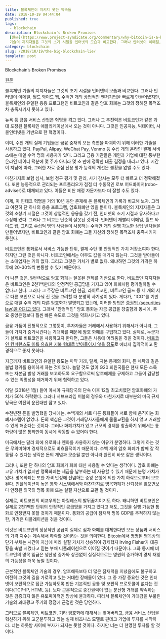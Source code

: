 ```yaml
---
title: 블록체인이 지키지 못한 약속들
date: 2018-10-19 04:44:04
published: true
tags:
  - blockchain
description: Blockchain’s Broken Promises
  [원문](https://www.project-syndicate.org/commentary/why-bitcoin-is-a-bubble-by-nouriel-roubini-2018-01)  블록체인
  기술의 지지자들은 그것의 초기 시절을 인터넷의 모습과 비교한다. 그러나 인터넷이 이메일, 월드 와이드 웹, 수백...
category: blockchain
slug: /2018/10/19/the-big-blockchain-lie/
template: post
---
```

Blockchain’s Broken Promises

[원문](https://www.project-syndicate.org/commentary/why-bitcoin-is-a-bubble-by-nouriel-roubini-2018-01)

블록체인 기술의 지지자들은 그것의 초기 시절을 인터넷의 모습과 비교한다. 그러나 인터넷이 이메일, 월드 와이드 웹, 수백만 개의 상업적인 벤처기업을 빠르게 만들어냈지만, 블록체인의 유일한 응용 프로그램인 비트코인과 같은 암호 화폐는 그것의 정해진 목적조차 충족시키지 못하고 있다.

뉴욕 등 금융 서비스 산업은 혁명을 겪고 있다. 그러나 그 추진력은 비트코인과 같은 과대 포장된 블록체인 애플리케이션에서 오는 것이 아니다. 그것은 인공지능, 빅데이터, 사물인터넷을 기반으로 한 혁명이다.

이미, 수천 개의 실제 기업들은 금융 중재의 모든 측면을 파괴하기 위해 이러한 기술을 사용하고 있다. PayPal, Alipay, WeChat Pay, Venmo 등 수십 개의 온라인 결제 서비스에는 매일 수억 명의 사용자가 있다. 그리고 금융 기관들은 개인과 기업에 대한 풍부한 온라인 데이터 덕분에 몇 주가 아니라 몇 초 만에 정확한 대출 결정을 내리고 있다. 시간이 지남에 따라, 그러한 자료 중심 신용 평가 능력의 개선은 불황을 없앨 수도 있다.

마찬가지로 보험 심사, 보험 청구 평가 및 관리, 사기 감시는 모두 더 빠르고 더 정확해졌다. 또한 능동적으로 관리되는 포트폴리오가 점점 더 수동적인 로보 어드바이저(robo-adviser)로 대체되고 있다. 이들은 비싼 재정 자문가보다 더 잘할 수도 있다.

이제, 이 핀테크 혁명을 거의 10년 동안 존재해 온 블록체인의 기록과 비교해 보자. 그리고 여전히 단 하나의 응용 프로그램, 암호화폐만 있을 뿐이다. 블록체인의 지지자들은 그것의 초창기 시절은 그것이 상업적인 응용을 갖기 전, 인터넷의 초기 시절과 유사하다고 주장해 왔다. 그러나 그 비교는 단순히 잘못된 것이다. 인터넷이 재빨리 이메일, 월드 와이드 웹, 그리고 수십억 명의 사람들이 사용하는 수백만 개의 실행 가능한 상업 벤처들을 만들어냈지만, 비트코인과 같은 암호 화폐는 그들 자신의 정해진 목적조차 충족시키지 못한다.

비트코인은 통화로서 서비스 가능한 단위, 결제 수단 및 안정적인 가치 저장소여야 한다. 하지만 그런 것은 아니다. 비트코인에서는 아무도 값을 매기지 않는다. 그것을 받아들이는 소매업자는 거의 없다. 그리고 그것은 가치가 별로 없다. 왜냐하면 그것의 가격은 하루에 20-30%씩 변동할 수 있기 때문이다.

더 나쁜 것은, 일반적으로 암호 화폐는 잘못된 전제를 기반으로 한다. 비트코인 지지자들은 비트코인은 2천1백만대의 안정적인 공급망을 가지고 있어 화폐처럼 평가절하될 수 없다고 한다. 그러나 그 주장은 비트코인 현금, 라이트코인, 비트코인 골드 등 세 개의 서로 다른 코인으로 나눠 진 것을 고려할 때 분명히 사기성이 있다. 게다가, "ICO"를 기반으로 매일 수백 개의 다른 암호화가 발명되고 있는데, 이러한 방법은 [증권법 (securities law)을 어기고 있다](https://ftalphaville.ft.com/2018/01/23/2197970/ico-regulator-anger-translator/). 그래서 "안정적인" 암호 통화는 자금 공급을 창출함과 동시에, 주요 중앙은행보다 훨씬 빠른 속도로 그것을 약화시키고 있다.

금융 거품이 전형적으로 그렇듯이, 투자자들은 거래에서 사용하기 위해서가 아니라, 그들이 가치가 증가시킨다는 기대하를 때문에 암호 화폐를 구입하고 있다. 실제로, 누군가가 실제로 비트코인을 사용하고자 한다면, 그들은 사용에 어려움을 겪을 것이다. [비트코인 컨퍼런스도 이를 유효한 지불 형태로 받아들이지 않을 정도](https://slate.com/technology/2018/01/the-most-important-blockchain-conference-of-the-year-wont-take-bitcoin-for-last-minute-sales.html)로 에너지 집약적이고 환경적으로 좋지 못하다.

지금까지 비트코인의 유일한 용도는 마약 거래, 탈세, 자본 통제의 회피, 돈 세탁과 같은 불법 행위를 용이하게 하는 것이었다. 놀랄 것도 없이 G20 회원국들은 현재 모든 소득 또는 자본금 발생 거래를 보고하도록 요구함으로써 암호해제를 규제하고 그들이 감당할 수 있는 익명성을 제거하기 위해 협력하고 있다.

이달 (2018년 1월) 들어 아시아 규제당국의 단속 이후 12월 최고치였던 암호화폐의 가치가 50% 하락했다. 그러나 서브프라임 버블의 경우와 마찬가지로 대부분의 미국 규제당국은 여전히 운전대만 잡고 있다.

수천년전 돈을 발명했을 당시에는, 수백개의 서로 다른 통화들이 서로 함께 움직이는 화폐시스템이 없었다. 돈의 핵심은 그것이 거래당사자들에게 물물교환을 하지 않고 거래할 수 있게 해준다는 것이다. 그러나 화폐가치가 있고 규모의 경제를 창출하기 위해서는 통화량이 많은 통화만이 동시에 작동할 수 있어야 한다.

미국에서는 달러 외에 유로화나 엔화를 사용하지 않는 이유가 분명하다. 그렇게 하는 것은 무의미하며 경제적으로도 비효율적이기 때문이다. 수백 개의 암호 화폐가 함께 잘 작동될 수 있다는 생각은 돈의 개념과 모순될 뿐만 아니라 완전히 바보 같은 생각이다.

그러나, 또한 단 하나의 암호 화폐가 화폐 대신 사용될 수 있다는 생각이다. 암호 화폐는 고유 가치가 없지만 명목화폐는 세금을 납부하는 데 사용할 수 있기 때문에 분명 가치가 있다. 명목화폐는 또한 가격 안정에 전념하는 중앙 은행에 의한 가치 하락으로부터 보호된다. 인플레이션이 높은 통화 시스템에서와 마찬가지로 명목화폐가 신뢰성을 잃으면보다 안정된 외국의 명목 화폐 또는 실질 자산으로 교환 될 것이다.

실제로, 비트코인의 비교우위는 아킬레스의 발뒤꿈치이기도 하다. 왜냐하면 비트코인은 실제로 2천1백만 단위의 안정적인 공급망을 가지고 있다고 해도, 그것을 실행 가능한 통화로 인정받지 못할 것이기 때문이다. 통화의 공급이 잠재적 명목 GDP를 추적하지 않는 한, 가격은 디플레이션을 겪을 것이다.

이것은 비트코인의 정상적인 공급이 실제로 점차 화폐를 대체한다면 모든 상품과 서비스의 가격 지수는 계속해서 하락할 것이라는 것을 의미한다. Bitcoin에서 명명된 명목상의 단기 부채는 시간이 지남에 따라 실질 가치가 상승하여 경제학자 Irving Fisher가 대공황을 촉발 시켰다고 믿는 부채 디플레이션으로 이어질 것이기 때문이다. 그와 동시에 비트코인의 명목 임금은 생산성 증가와 상관없이 실질적으로는 영원히 증가하여 경제 재앙의 가능성을 더욱 높일 것이다.

근본적인 블록체인 기술의 경우, 암호해독보다 더 많은 잠재력을 지녔음에도 불구하고 여전히 그것의 길을 가로막고 있는 거대한 장애물이 있다. 그 중 가장 중요한 것은 인터넷이 보편적으로 접근 가능하도록 만든 기본적인 공통 및 보편적 프로토콜이 없다는 것이다(TCP-IP, HTML 등). 보다 근본적으로 중간권력이 없는 분산형 거래를 약속하는 것은 검증되지 않은 유토피아적인 망상에 불과하다. 따라서 블록체인이 기대감을 부풀린 기술의 과대광고 주기의 정점에 근접한 것은 당연하다.

그러므로 블록체인, 비트코인, 기타 암호화에 대해서는 잊어버리고, 금융 서비스 산업을 혁신하기 위해 고군분투하고 있는 실제 비즈니스 모델로 핀테크 기업에 투자를 시작하라. 너는 하룻밤 사이에 부자가 되지는 못할 것이다. 하지만 너는 더 현명한 투자를 할 것이다.

